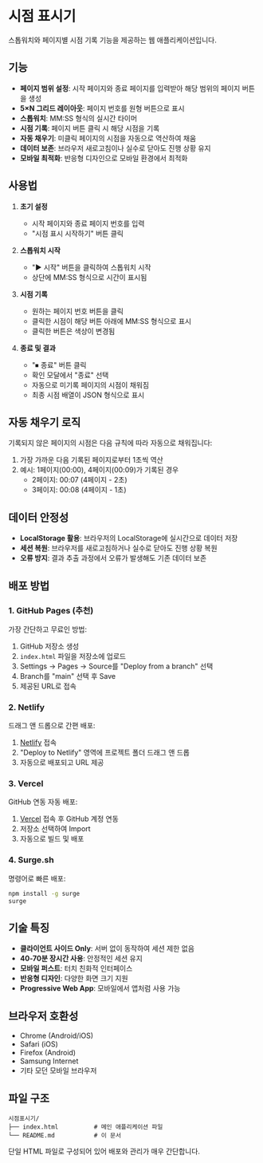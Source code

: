 # 시점 표시기

스톱워치와 페이지별 시점 기록 기능을 제공하는 웹 애플리케이션입니다.

## 기능

- **페이지 범위 설정**: 시작 페이지와 종료 페이지를 입력받아 해당 범위의 페이지 버튼을 생성
- **5×N 그리드 레이아웃**: 페이지 번호를 원형 버튼으로 표시
- **스톱워치**: MM:SS 형식의 실시간 타이머
- **시점 기록**: 페이지 버튼 클릭 시 해당 시점을 기록
- **자동 채우기**: 미클릭 페이지의 시점을 자동으로 역산하여 채움
- **데이터 보존**: 브라우저 새로고침이나 실수로 닫아도 진행 상황 유지
- **모바일 최적화**: 반응형 디자인으로 모바일 환경에서 최적화

## 사용법

1. **초기 설정**
   - 시작 페이지와 종료 페이지 번호를 입력
   - "시점 표시 시작하기" 버튼 클릭

2. **스톱워치 시작**
   - "▶ 시작" 버튼을 클릭하여 스톱워치 시작
   - 상단에 MM:SS 형식으로 시간이 표시됨

3. **시점 기록**
   - 원하는 페이지 번호 버튼을 클릭
   - 클릭한 시점이 해당 버튼 아래에 MM:SS 형식으로 표시
   - 클릭한 버튼은 색상이 변경됨

4. **종료 및 결과**
   - "⏹ 종료" 버튼 클릭
   - 확인 모달에서 "종료" 선택
   - 자동으로 미기록 페이지의 시점이 채워짐
   - 최종 시점 배열이 JSON 형식으로 표시

## 자동 채우기 로직

기록되지 않은 페이지의 시점은 다음 규칙에 따라 자동으로 채워집니다:

1. 가장 가까운 다음 기록된 페이지로부터 1초씩 역산
2. 예시: 1페이지(00:00), 4페이지(00:09)가 기록된 경우
   - 2페이지: 00:07 (4페이지 - 2초)
   - 3페이지: 00:08 (4페이지 - 1초)

## 데이터 안정성

- **LocalStorage 활용**: 브라우저의 LocalStorage에 실시간으로 데이터 저장
- **세션 복원**: 브라우저를 새로고침하거나 실수로 닫아도 진행 상황 복원
- **오류 방지**: 결과 추출 과정에서 오류가 발생해도 기존 데이터 보존

## 배포 방법

### 1. GitHub Pages (추천)

가장 간단하고 무료인 방법:

1. GitHub 저장소 생성
2. `index.html` 파일을 저장소에 업로드
3. Settings → Pages → Source를 "Deploy from a branch" 선택
4. Branch를 "main" 선택 후 Save
5. 제공된 URL로 접속

### 2. Netlify

드래그 앤 드롭으로 간편 배포:

1. [Netlify](https://netlify.com) 접속
2. "Deploy to Netlify" 영역에 프로젝트 폴더 드래그 앤 드롭
3. 자동으로 배포되고 URL 제공

### 3. Vercel

GitHub 연동 자동 배포:

1. [Vercel](https://vercel.com) 접속 후 GitHub 계정 연동
2. 저장소 선택하여 Import
3. 자동으로 빌드 및 배포

### 4. Surge.sh

명령어로 빠른 배포:

```bash
npm install -g surge
surge
```

## 기술 특징

- **클라이언트 사이드 Only**: 서버 없이 동작하여 세션 제한 없음
- **40-70분 장시간 사용**: 안정적인 세션 유지
- **모바일 퍼스트**: 터치 친화적 인터페이스
- **반응형 디자인**: 다양한 화면 크기 지원
- **Progressive Web App**: 모바일에서 앱처럼 사용 가능

## 브라우저 호환성

- Chrome (Android/iOS)
- Safari (iOS)
- Firefox (Android)
- Samsung Internet
- 기타 모던 모바일 브라우저

## 파일 구조

```
시점표시기/
├── index.html          # 메인 애플리케이션 파일
└── README.md           # 이 문서
```

단일 HTML 파일로 구성되어 있어 배포와 관리가 매우 간단합니다.
